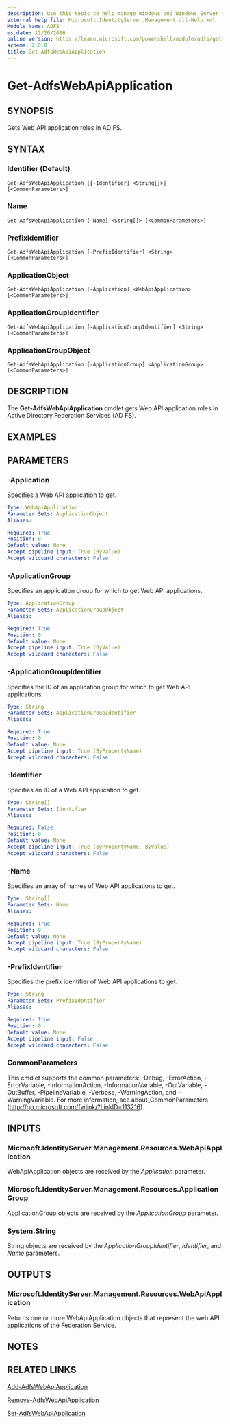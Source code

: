 ```yaml
---
description: Use this topic to help manage Windows and Windows Server technologies with Windows PowerShell.
external help file: Microsoft.IdentityServer.Management.dll-Help.xml
Module Name: ADFS
ms.date: 12/20/2016
online version: https://learn.microsoft.com/powershell/module/adfs/get-adfswebapiapplication?view=windowsserver2016-ps&wt.mc_id=ps-gethelp
schema: 2.0.0
title: Get-AdfsWebApiApplication
---
```


# Get-AdfsWebApiApplication

## SYNOPSIS
Gets Web API application roles in AD FS.

## SYNTAX

### Identifier (Default)
```
Get-AdfsWebApiApplication [[-Identifier] <String[]>] [<CommonParameters>]
```

### Name
```
Get-AdfsWebApiApplication [-Name] <String[]> [<CommonParameters>]
```

### PrefixIdentifier
```
Get-AdfsWebApiApplication [-PrefixIdentifier] <String> [<CommonParameters>]
```

### ApplicationObject
```
Get-AdfsWebApiApplication [-Application] <WebApiApplication> [<CommonParameters>]
```

### ApplicationGroupIdentifier
```
Get-AdfsWebApiApplication [-ApplicationGroupIdentifier] <String> [<CommonParameters>]
```

### ApplicationGroupObject
```
Get-AdfsWebApiApplication [-ApplicationGroup] <ApplicationGroup> [<CommonParameters>]
```

## DESCRIPTION
The **Get-AdfsWebApiApplication** cmdlet gets Web API application roles in Active Directory Federation Services (AD FS).

## EXAMPLES

## PARAMETERS

### -Application
Specifies a Web API application to get.

```yaml
Type: WebApiApplication
Parameter Sets: ApplicationObject
Aliases:

Required: True
Position: 0
Default value: None
Accept pipeline input: True (ByValue)
Accept wildcard characters: False
```

### -ApplicationGroup
Specifies an application group for which to get Web API applications.

```yaml
Type: ApplicationGroup
Parameter Sets: ApplicationGroupObject
Aliases:

Required: True
Position: 0
Default value: None
Accept pipeline input: True (ByValue)
Accept wildcard characters: False
```

### -ApplicationGroupIdentifier
Specifies the ID of an application group for which to get Web API applications.

```yaml
Type: String
Parameter Sets: ApplicationGroupIdentifier
Aliases:

Required: True
Position: 0
Default value: None
Accept pipeline input: True (ByPropertyName)
Accept wildcard characters: False
```

### -Identifier
Specifies an ID of a Web API application to get.

```yaml
Type: String[]
Parameter Sets: Identifier
Aliases:

Required: False
Position: 0
Default value: None
Accept pipeline input: True (ByPropertyName, ByValue)
Accept wildcard characters: False
```

### -Name
Specifies an array of names of Web API applications to get.

```yaml
Type: String[]
Parameter Sets: Name
Aliases:

Required: True
Position: 0
Default value: None
Accept pipeline input: True (ByPropertyName)
Accept wildcard characters: False
```

### -PrefixIdentifier
Specifies the prefix identifier of Web API applications to get.

```yaml
Type: String
Parameter Sets: PrefixIdentifier
Aliases:

Required: True
Position: 0
Default value: None
Accept pipeline input: False
Accept wildcard characters: False
```

### CommonParameters
This cmdlet supports the common parameters: -Debug, -ErrorAction, -ErrorVariable, -InformationAction, -InformationVariable, -OutVariable, -OutBuffer, -PipelineVariable, -Verbose, -WarningAction, and -WarningVariable. For more information, see about_CommonParameters (http://go.microsoft.com/fwlink/?LinkID=113216).

## INPUTS

### Microsoft.IdentityServer.Management.Resources.WebApiApplication

WebApiApplication objects are received by the *Application* parameter.

### Microsoft.IdentityServer.Management.Resources.ApplicationGroup

ApplicationGroup objects are received by the *ApplicationGroup* parameter.

### System.String

String objects are received by the *ApplicationGroupIdentifier*, *Identifier*, and *Name* parameters.

## OUTPUTS

### Microsoft.IdentityServer.Management.Resources.WebApiApplication

Returns one or more WebApiApplication objects that represent the web API applications of the Federation Service.

## NOTES

## RELATED LINKS

[Add-AdfsWebApiApplication](./Add-AdfsWebApiApplication.md)

[Remove-AdfsWebApiApplication](./Remove-AdfsWebApiApplication.md)

[Set-AdfsWebApiApplication](./Set-AdfsWebApiApplication.md)
